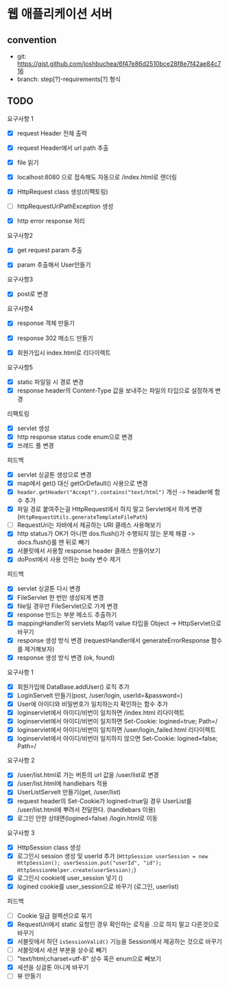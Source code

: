 # 웹 애플리케이션 서버
## convention

* git: https://gist.github.com/joshbuchea/6f47e86d2510bce28f8e7f42ae84c716
* branch: step[?]-requirements[?] 형식



## TODO

요구사항 1

- [x] request Header 전체 출력
- [x] request Header에서 url path 추출
- [x] file 읽기
- [x] localhost:8080 으로 접속해도 자동으로 /index.html로 렌더링
- [x] HttpRequest class 생성(리팩토링)
- [ ] httpRequestUrlPathException 생성
- [x] http error response 처리



요구사항2

- [x] get request param 추출
- [x] param 추출해서 User만들기



요구사항3

- [x] post로 변경



요구사항4

- [x] response 객체 만들기
- [x] response 302 메소드 만들기
- [x] 회원가입시 index.html로 리다이렉트



요구사항5

- [x] static 파일일 시 경로 변경
- [x] response header의 Content-Type 값을 보내주는 파일의 타입으로 설정하게 변경

리팩토링

- [x] servlet 생성
- [x] http response status code enum으로 변경
- [x] 쓰레드 풀 변경

피드백

- [x] servlet 싱글톤 생성으로 변경
- [x] map에서 get() 대신 getOrDefault() 사용으로 변경
- [x] ```header.getHeader("Accept").contains("text/html")``` 개선 -> header에 함수 추가
- [x] 파일 경로 붙여주는걸 HttpRequest에서 하지 말고 Servlet에서 하게 변경(```HttpRequestUtils.generateTemplateFilePath```)
- [ ] RequestUri는 자바에서 제공하는 URI 클래스 사용해보기
- [x] http status가 OK가 아니면 dos.flush()가 수행되지 않는 문제 해결 -> docs.flush()를 맨 뒤로 빼기
- [x] 서블릿에서 사용할 response header 클래스 만들어보기
- [x] doPost에서 사용 안하는 body 변수 제거

피드백

- [x] servlet 싱글톤 다시 변경
- [x] FileServlet 한 번만 생성되게 변경
- [x] file일 경우만 FileServlet으로 가게 변경
- [x] response 만드는 부분 메소드 추출하기
- [x] mappingHandler의 servlets Map의 value 타입을 Object -> HttpServlet으로 바꾸기
- [x] response 생성 방식 변경 (requestHandler에서 generateErrorResponse 함수를 제거해보자)
- [x] response 생성 방식 변경 (ok, found)

요구사항 1

- [x] 회원가입에 DataBase.addUser() 로직 추가
- [x] LoginServelt 만들기(post, /user/login, userId=&password=)
- [x] User에 아이디와 비밀번호가 일치하는지 확인하는 함수 추가
- [x] loginservlet에서 아이디/비번이 일치하면 /index.html 리다이렉트
- [x] loginservlet에서 아이디/비번이 일치하면 Set-Cookie: logined=true; Path=/
- [x] loginservlet에서 아이디/비번이 일치하면 /user/login_failed.html 리다이렉트
- [x] loginservlet에서 아이디/비번이 일치하지 않으면 Set-Cookie: logined=false; Path=/

요구사항 2

- [x] /user/list.html로 가는 버튼의 url 값을 /user/list로 변경
- [x] /user/list.html에 handlebars 적용
- [x] UserListServelt 만들기(get, /user/list)
- [x] request header의 Set-Cookie가 logined=true일 경우 UserList를 /user/list.html에 뿌려서 전달한다. (handlebars 이용)
- [x] 로그인 안한 상태면(logined=false) /login.html로 이동

요구사항 3

- [x] HttpSession class 생성
- [x] 로그인시 session 생성 및 userId 추가 (```HttpSession userSession = new HttpSession(); userSession.put("userId", "id"); HttpSessionHelper.create(userSession);```)
- [x] 로그인시 cookie에 user_session 넣기 ()
- [x] logined cookie를 user_session으로 바꾸기 (로그인, userlist)

피드백

- [ ] Cookie 일급 컬렉션으로 묶기
- [x] RequestUri에서 static 요청인 경우 확인하는 로직을 .으로 하지 말고 다른것으로 바꾸기
- [x] 서블릿에서 하던 ```isSessionValid()``` 기능을 Session에서 제공하는 것으로 바꾸기
- [ ] 서블릿에서 세션 부분을 상수로 빼기
- [ ] "text/html;charset=utf-8" 상수 혹은 enum으로 빼보기
- [x] 세션을 싱글톤 아니게 바꾸기
- [ ] 뷰 만들기
